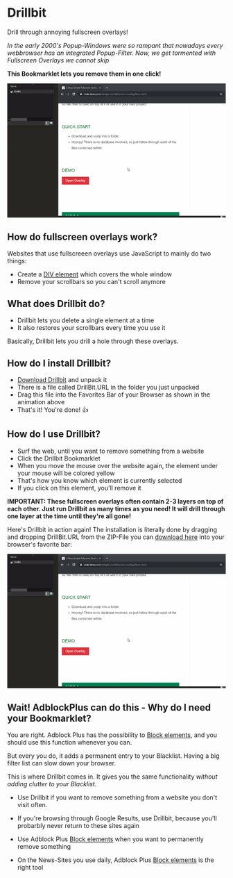 # Drillbit
Drill through annoying fullscreen overlays!

*In the early 2000's Popup-Windows were so rampant that nowadays every webbrowser has an integrated Popup-Filter.
Now, we get tormented with Fullscreen Overlays we cannot skip*

**This Bookmarklet lets you remove them in one click!**

![Drillbit Demo](https://github.com/johnnyawesome/Drillbit/blob/master/DrillBitDemo.gif)

## How do fullscreen overlays work?

Websites that use fullscreeen overlays use JavaScript to mainly do two things:

- Create a [DIV element](https://www.w3schools.com/tags/tag_div.asp) which covers the whole window
- Remove your scrollbars so you can't scroll anymore

## What does Drillbit do?

- Drillbit lets you delete a single element at a time
- It also restores your scrollbars every time you use it

Basically, Drillbit lets you drill a hole through these overlays.

## How do I install Drillbit?

- [Download Drillbit](https://github.com/johnnyawesome/Drillbit/archive/master.zip) and unpack it
- There is a file called DrillBit.URL in the folder you just unpacked
- Drag this file into the Favorites Bar of your Browser as shown in the animation above
- That's it! You're done! 👍

## How do I use Drillbit?

- Surf the web, until you want to remove something from a website
- Click the Drillbit Bookmarklet
- When you move the mouse over the website again, the element under your mouse will be colored yellow
- That's how you know which element is currently selected
- If you click on this element, you'll remove it

__**IMPORTANT: These fullscreen overlays often contain 2-3 layers on top of each other. Just run Drillbit as many times as you need! It will drill through one layer at the time until they're all gone!**__

Here's Drillbit in action again! The installation is literally done by dragging and dropping DrillBit.URL from the ZIP-File you can [download here](https://github.com/johnnyawesome/Drillbit/archive/master.zip) into your browser's favorite bar:

![Drillbit Demo](https://github.com/johnnyawesome/Drillbit/blob/master/DrillBitDemo.gif)

## Wait! AdblockPlus can do this - Why do I need your Bookmarklet?

You are right. Adblock Plus has the possibility to [Block elements](https://help.eyeo.com/adblockplus/block-item-or-element), and you should use this function whenever you can.

But every you do, it adds a permanent entry to your Blacklist. Having a big filter list can slow down your browser.

This is where Drillbit comes in. It gives you the same functionality *without adding clutter to your Blacklist*.

- Use Drillbit if you want to remove something from a website you don't visit often.
- If you're browsing through Google Results, use Drillbit, because you'll probarbly never return to these sites again

- Use Adblock Plus [Block elements](https://help.eyeo.com/adblockplus/block-item-or-element) when you want to permanently remove something
- On the News-Sites you use daily, Adblock Plus [Block elements](https://help.eyeo.com/adblockplus/block-item-or-element) is the right tool

